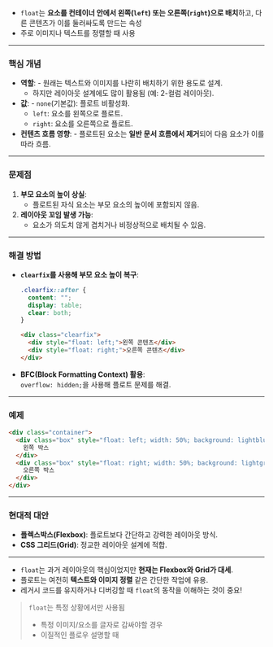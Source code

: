 - `float`는 **요소를 컨테이너 안에서 왼쪽(`left`) 또는 오른쪽(`right`)으로 배치**하고, 다른 콘텐츠가 이를 둘러싸도록 만드는 속성
- 주로 이미지나 텍스트를 정렬할 때 사용

---

### **핵심 개념**

- **역할**: - 원래는 텍스트와 이미지를 나란히 배치하기 위한 용도로 설계.
  - 하지만 레이아웃 설계에도 많이 활용됨 (예: 2-컬럼 레이아웃).
- **값**: - `none`(기본값): 플로트 비활성화.
  - `left`: 요소를 왼쪽으로 플로트.
  - `right`: 요소를 오른쪽으로 플로트.
- **컨텐츠 흐름 영향**: - 플로트된 요소는 **일반 문서 흐름에서 제거**되어 다음 요소가 이를 따라 흐름.

---

### **문제점**

1. **부모 요소의 높이 상실**:
   - 플로트된 자식 요소는 부모 요소의 높이에 포함되지 않음.
2. **레이아웃 꼬임 발생 가능**:
   - 요소가 의도치 않게 겹치거나 비정상적으로 배치될 수 있음.

---

### **해결 방법**

- **`clearfix`를 사용해 부모 요소 높이 복구**:
  ```css
  .clearfix::after {
    content: "";
    display: table;
    clear: both;
  }
  ```
  ```html
  <div class="clearfix">
    <div style="float: left;">왼쪽 콘텐츠</div>
    <div style="float: right;">오른쪽 콘텐츠</div>
  </div>
  ```
- **BFC(Block Formatting Context) 활용**:  
   `overflow: hidden;`을 사용해 플로트 문제를 해결.

---

### **예제**

```html
<div class="container">
  <div class="box" style="float: left; width: 50%; background: lightblue;">
    왼쪽 박스
  </div>
  <div class="box" style="float: right; width: 50%; background: lightgreen;">
    오른쪽 박스
  </div>
</div>
```

---

### **현대적 대안**

- **플렉스박스(Flexbox)**: 플로트보다 간단하고 강력한 레이아웃 방식.
- **CSS 그리드(Grid)**: 정교한 레이아웃 설계에 적합.

---

- `float`는 과거 레이아웃의 핵심이었지만 **현재는 Flexbox와 Grid가 대세**.
- 플로트는 여전히 **텍스트와 이미지 정렬** 같은 간단한 작업에 유용.
- 레거시 코드를 유지하거나 디버깅할 때 `float`의 동작을 이해하는 것이 중요!

> `float`는 특정 상황에서만 사용됨
>
> - 특정 이미지/요소를 글자로 감싸야할 경우
> - 이질적인 플로우 설명할 때
